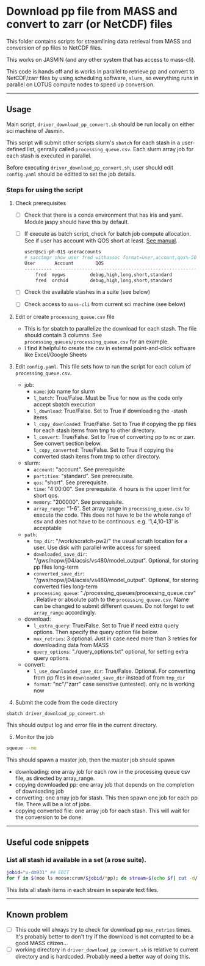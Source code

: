 # Download pp file from MASS and convert to zarr (or NetCDF) files

This folder contains scripts for streamlining data retrieval from MASS and conversion of pp files to NetCDF files. 

This works on JASMIN (and any other system that has access to mass-cli).

This code is hands off and is works in parallel to retrieve pp and convert to NetCDF/zarr files by using scheduling software, `slurm`, so everything runs in parallel on LOTUS compute nodes to speed up conversion.


---

## Usage

Main script, `driver_download_pp_convert.sh` should be run locally on either sci machine of Jasmin. 

This script will submit other scripts slurm's `sbatch` for each stash in a user-defined list, genrally called `processing_queue.csv`. Each slurm array job for each stash is executed in parallel. 

Before executing `driver_download_pp_convert.sh`, user should edit `config.yaml` should be editted to set the job details. 

### Steps for using the script

1. Check prerequisites
    - [ ] Check that there is a conda environment that has iris and yaml. Module jaspy should have this by default.
    - [ ] If execute as batch script, check for batch job compute allocation. See if user has account with QOS short at least. [See manual](https://help.jasmin.ac.uk/docs/batch-computing/how-to-submit-a-job/).

        ``` bash
        user@sci-ph-01$ useraccounts
        # sacctmgr show user fred withassoc format=user,account,qos%-50
        User       Account        QOS
        ---------- -------------- -------------------------------------
            fred  mygws         debug,high,long,short,standard
            fred  orchid        debug,high,long,short,standard
        ```

    - [ ] Check the available stashes in a suite (see below)
    - [ ] Check access to `mass-cli` from current sci machine (see below)

2. Edit or create `processing_queue.csv` file
    - This is for sbatch to parallelize the download for each stash. The file should contain 3 columns. See `processing_queues/processing_queue.csv` for an example.
    - I find it helpful to create the csv in external point-and-click software like Excel/Google Sheets

3. Edit `config.yaml`. This file sets how to run the script for each colum of `processing_queue.csv`.
    - job:
        - `name`: job name for slurm
        - `l_batch`: True/False. Must be True for now as the code only accept sbatch execution
        - `l_download`: True/False. Set to True if downloading the -stash items
        - `l_copy_downloaded`: True/False. Set to True if copying the pp files for each stash items from tmp to other directory.
        - `l_convert`: True/False. Set to True of converting pp to nc or zarr. See convert section below.
        - `l_copy_converted`: True/False. Set to True if copying the converted stash items from tmp to other directory.
    - slurm:
        - `account`: "account". See prerequisite
        - `partition`: "standard". See prerequisite. 
        - `qos`: "short". See prerequisite. 
        - `time`: "4:00:00". See prerequisite. 4 hours is the upper limit for short qos.
        - `memory`: "200000". See prerequisite.
        - `array_range`: "1-6". Set array range in `processing_queue.csv` to execute the code. This does not have to be the whole range of csv and does not have to be continuous. e.g. '1,4,10-13' is acceptable
    - `path`:
        - `tmp_dir`: "/work/scratch-pw2/<USERNAME>" the usual scrath location for a user. Use disk with parallel write access for speed.
        - `downloaded_save_dir`: "/gws/nopw/j04/acsis/vs480/model_output". Optional, for storing pp files long-term 
        - `converted_save_dir`: "/gws/nopw/j04/acsis/vs480/model_output". Optional, for storing converted files long-term
        - `processing_queue`: "./processing_queues/processing_queue.csv" . Relative or absolute path to the `processing_queue.csv`. Name can be changed to submit different queues. Do not forget to set `array_range` accordingly.
    - download:
        - `l_extra_query`: True/False. Set to True if need extra query options. Then specify the query option file below.
        - `max_retries`: 3 optional. Just in case need more than 3 retries for downloading data from MASS
        - `query_options`: "./query_options.txt" optional, for setting extra query options. 
    - convert:
        - `l_use_downloaded_save_dir`: True/False. Optional. For converting from pp files in `downloaded_save_dir` instead of from `tmp_dir`
        - `format`: "nc"/"zarr" case sensitive (untested). only nc is working now


4. Submit the code from the code directory
``` bash
sbatch driver_download_pp_convert.sh
```

This should output log and error file in the current directory.

5. Monitor the job
``` bash
squeue --me
```
This should spawn a master job, then the master job should spawn 
- downloading: one array job for each row in the processing queue csv file, as directed by array_range.
- copying downloaded pp: one array job that depends on the completion of downloading job
- converting: one array job for stash. This then spawn one job for each pp file. There will be a lot of jobs.
- copying converted file: one array job for each stash. This will wait for the conversion to be done.

---
## Useful code snippets

### List all stash id available in a set (a rose suite). 

``` bash
jobid="u-dm931" ## EDIT
for f in $(moo ls moose:crum/$jobid/*pp); do stream=$(echo $f| cut -d/ -f4 | cut -d. -f1) ; moo mdls --attribute=stash $f>> $jobid_$stream ; done
``` 
This lists all stash items in each stream in separate text files.

---
## Known problem

- [ ] This code will always try to check for download pp `max_retries` times. It's probably better to don't try if the download is not corrupted to be a good MASS citizen...
- [ ] working directory in `driver_download_pp_convert.sh` is relative to current directory and is hardcoded. Probably need a better way of doing this.